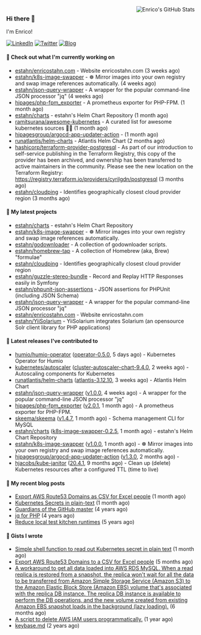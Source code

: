 <img alt="Enrico's GitHub Stats" align="right" src="https://github-readme-stats.vercel.app/api?username=estahn&show_icons=true&theme=default&hide_title=true" />

### Hi there 👋

I'm Enrico!

<a href="https://linkedin.com/in/enricostahn"><img src="https://img.shields.io/badge/LinkedIn--_.svg?style=social&logo=linkedin" alt="LinkedIn"></a>
<a href="http://twitter.com/estahn"><img src="https://img.shields.io/badge/Twitter--_.svg?style=social&logo=twitter" alt="Twitter"></a>
<a href="https://enricotahn.com"><img src="https://img.shields.io/badge/Blog--_.svg?style=social&logo=blog" alt="Blog"></a>

#### 👷 Check out what I'm currently working on

- [estahn/enricostahn.com](https://github.com/estahn/enricostahn.com) - Website enricostahn.com (3 weeks ago)
- [estahn/k8s-image-swapper](https://github.com/estahn/k8s-image-swapper) - :wheel_of_dharma: Mirror images into your own registry and swap image references automatically. (4 weeks ago)
- [estahn/json-query-wrapper](https://github.com/estahn/json-query-wrapper) - A wrapper for the popular command-line JSON processor &#34;jq&#34; (4 weeks ago)
- [hipages/php-fpm_exporter](https://github.com/hipages/php-fpm_exporter) - A prometheus exporter for PHP-FPM. (1 month ago)
- [estahn/charts](https://github.com/estahn/charts) - estahn&#39;s Helm Chart Repository (1 month ago)
- [ramitsurana/awesome-kubernetes](https://github.com/ramitsurana/awesome-kubernetes) - A curated list for awesome kubernetes sources :ship::tada: (1 month ago)
- [hipagesgroup/argocd-app-updater-action](https://github.com/hipagesgroup/argocd-app-updater-action) -  (1 month ago)
- [runatlantis/helm-charts](https://github.com/runatlantis/helm-charts) - Atlantis Helm Chart (2 months ago)
- [hashicorp/terraform-provider-postgresql](https://github.com/hashicorp/terraform-provider-postgresql) - As part of our introduction to self-service publishing in the Terraform Registry, this copy of the provider has been archived, and ownership has been transferred to active maintainers in the community. Please see the new location on the Terraform Registry: https://registry.terraform.io/providers/cyrilgdn/postgresql (3 months ago)
- [estahn/cloudping](https://github.com/estahn/cloudping) - Identifies geographically closest cloud provider region (3 months ago)

#### 🌱 My latest projects

- [estahn/charts](https://github.com/estahn/charts) - estahn&#39;s Helm Chart Repository
- [estahn/k8s-image-swapper](https://github.com/estahn/k8s-image-swapper) - :wheel_of_dharma: Mirror images into your own registry and swap image references automatically.
- [estahn/godownloader](https://github.com/estahn/godownloader) - A collection of godownloader scripts.
- [estahn/homebrew-tap](https://github.com/estahn/homebrew-tap) - A collection of Homebrew (aka, Brew) &#34;formulae&#34;
- [estahn/cloudping](https://github.com/estahn/cloudping) - Identifies geographically closest cloud provider region
- [estahn/guzzle-stereo-bundle](https://github.com/estahn/guzzle-stereo-bundle) - Record and Replay HTTP Responses easily in Symfony
- [estahn/phpunit-json-assertions](https://github.com/estahn/phpunit-json-assertions) - JSON assertions for PHPUnit (including JSON Schema)
- [estahn/json-query-wrapper](https://github.com/estahn/json-query-wrapper) - A wrapper for the popular command-line JSON processor &#34;jq&#34;
- [estahn/enricostahn.com](https://github.com/estahn/enricostahn.com) - Website enricostahn.com
- [estahn/YiiSolarium](https://github.com/estahn/YiiSolarium) - YiiSolarium integrates Solarium (an opensource Solr client library for PHP applications)

#### 🔭 Latest releases I've contributed to

- [humio/humio-operator](https://github.com/humio/humio-operator) ([operator-0.5.0](https://github.com/humio/humio-operator/releases/tag/operator-0.5.0), 5 days ago) - Kubernetes Operator for Humio
- [kubernetes/autoscaler](https://github.com/kubernetes/autoscaler) ([cluster-autoscaler-chart-9.4.0](https://github.com/kubernetes/autoscaler/releases/tag/cluster-autoscaler-chart-9.4.0), 2 weeks ago) - Autoscaling components for Kubernetes
- [runatlantis/helm-charts](https://github.com/runatlantis/helm-charts) ([atlantis-3.12.10](https://github.com/runatlantis/helm-charts/releases/tag/atlantis-3.12.10), 3 weeks ago) - Atlantis Helm Chart
- [estahn/json-query-wrapper](https://github.com/estahn/json-query-wrapper) ([v1.0.0](https://github.com/estahn/json-query-wrapper/releases/tag/v1.0.0), 4 weeks ago) - A wrapper for the popular command-line JSON processor &#34;jq&#34;
- [hipages/php-fpm_exporter](https://github.com/hipages/php-fpm_exporter) ([v2.0.1](https://github.com/hipages/php-fpm_exporter/releases/tag/v2.0.1), 1 month ago) - A prometheus exporter for PHP-FPM.
- [skeema/skeema](https://github.com/skeema/skeema) ([v1.4.7](https://github.com/skeema/skeema/releases/tag/v1.4.7), 1 month ago) - Schema management CLI for MySQL
- [estahn/charts](https://github.com/estahn/charts) ([k8s-image-swapper-0.2.5](https://github.com/estahn/charts/releases/tag/k8s-image-swapper-0.2.5), 1 month ago) - estahn&#39;s Helm Chart Repository
- [estahn/k8s-image-swapper](https://github.com/estahn/k8s-image-swapper) ([v1.0.0](https://github.com/estahn/k8s-image-swapper/releases/tag/v1.0.0), 1 month ago) - :wheel_of_dharma: Mirror images into your own registry and swap image references automatically.
- [hipagesgroup/argocd-app-updater-action](https://github.com/hipagesgroup/argocd-app-updater-action) ([v1.3.0](https://github.com/hipagesgroup/argocd-app-updater-action/releases/tag/v1.3.0), 2 months ago) - 
- [hjacobs/kube-janitor](https://github.com/hjacobs/kube-janitor) ([20.4.1](https://github.com/hjacobs/kube-janitor/releases/tag/20.4.1), 9 months ago) - Clean up (delete) Kubernetes resources after a configured TTL (time to live)

#### 📜 My recent blog posts

- [Export AWS Route53 Domains as CSV for Excel people](https://enricostahn.com/post/export-route53-domains-to-csv/) (1 month ago)
- [Kubernetes Secrets in plain-text](https://enricostahn.com/post/kubernetes-secrets-in-plaintext/) (1 month ago)
- [Guardians of the GitHub master](https://enricostahn.com/post/2016-03-27-guardians-of-the-github-master/) (4 years ago)
- [jq for PHP](https://enricostahn.com/post/2016-03-05-jq-for-php/) (4 years ago)
- [Reduce local test kitchen runtimes](https://enricostahn.com/post/2015-03-17-reduce-local-test-kitchen-runtimes/) (5 years ago)

#### 📓 Gists I wrote

- [Simple shell function to read out Kubernetes secret in plain text](https://gist.github.com/6b8cfac387ffacc8738cbe2ffb675932) (1 month ago)
- [Export AWS Route53 Domains to a CSV for Excel people](https://gist.github.com/33ee9f0ecede6416a168489a7a24ee24) (5 months ago)
- [A workaround to get all data loaded into AWS RDS MySQL. When a read replica is restored from a snapshot, the replica won&#39;t wait for all the data to be transferred from Amazon Simple Storage Service (Amazon S3) to the Amazon Elastic Block Store (Amazon EBS) volume that&#39;s associated with the replica DB instance. The replica DB instance is available to perform the DB operations, and the new volume created from existing Amazon EBS snapshot loads in the background (lazy loading).](https://gist.github.com/8f829cec789ebe5800e99d2dc83ead1b) (6 months ago)
- [A script to delete AWS IAM users programmatically.](https://gist.github.com/b93d19f117a1b0cca90bc4567770c042) (1 year ago)
- [keybase.md](https://gist.github.com/0cdc98675842cd56b573eb431a6bf961) (2 years ago)
